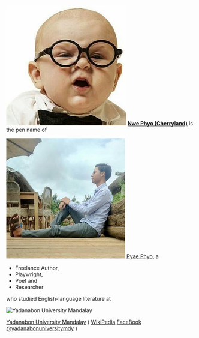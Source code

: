 ![NwePhyo](NwePhyo-small.jpg)
**[Nwe Phyo (Cherryland)](AUTHOR.md)** is the pen name of

![PyaePhyo](PyaePhyo-small.jpg)
[Pyae Phyo](https://www.facebook.com/profile.php?id=100006097052369), a

* Freelance Author,
* Playwright,
* Poet and
* Researcher

who studied English-language literature at 

![Yadanabon University Mandalay](https://upload.wikimedia.org/wikipedia/en/d/d5/Yadanabon_University_Logo.png)

[Yadanabon University Mandalay](http://www.ydbu.edu.mm/)
( [WikiPedia](https://en.wikipedia.org/wiki/Yadanabon_University)
 [FaceBook](https://www.facebook.com/YadanabonUniversityOfficial) [@yadanabonuniversitymdy](https://www.facebook.com/yadanabonuniversitymdy) )